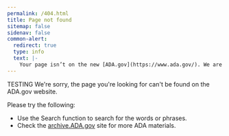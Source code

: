 ```yaml
---
permalink: /404.html
title: Page not found
sitemap: false
sidenav: false
common-alert:
  redirect: true
  type: info
  text: |-
    Your page isn’t on the new [ADA.gov](https://www.ada.gov/). We are conducting a search of the archive ADA site in the background. Please wait...
---
```

TESTING
We're sorry, the page you're looking for can't be found on the ADA.gov website.

Please try the following:

- Use the Search function to search for the words or phrases.
- Check the <a target="blank" href="https://archive.ada.gov">archive.ADA.gov</a> site for more ADA materials.
